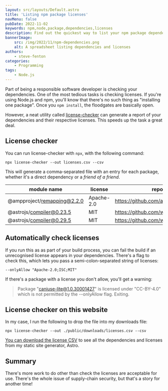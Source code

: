 ```yaml
---
layout: src/layouts/Default.astro
title: 'Listing npm package licenses'
navMenu: false
pubDate: 2022-11-02
keywords: npm,node,package,dependencies,licenses
description: Find out the quickest way to list your npm package dependencies and licenses.
bannerImage:
    src: /img/2022/11/npm-dependencies.png
    alt: A spreadsheet listing dependencies and licenses
authors:
    - steve-fenton
categories:
    - Programming
tags:
    - Node.js
---
```


Part of being a responsible software developer is checking your dependencies. One of the most tedious tasks is checking licenses. If you're using Node.js and npm, you'll know that there's no such thing as "installing one package". Once you `npm install`, the floodgates are basically open.

However, a neat utility called [license-checker](https://github.com/davglass/license-checker/) can generate a report of your dependencies and their respective licenses. This speeds up the task a great deal.

## License checker

You can run license-checker with `npx`, with the following command:

```
npx license-checker --out licenses.csv --csv
```

This will generate a comma-separated file with an entry for each package, whether it's a direct dependency or a *friend of a friend*.

| module name                 | license    | repository                              |
|-----------------------------|------------|-----------------------------------------|
| @ampproject/remapping@2.2.0 | Apache-2.0 | https://github.com/ampproject/remapping |
| @astrojs/compiler@0.23.5    | MIT        | https://github.com/withastro/compiler   |
| @astrojs/compiler@0.29.5    | MIT        | https://github.com/withastro/compiler   |

## Automatically check licenses

If you run this as as part of your build process, you can fail the build if an unrecognised license appears in your dependencies. There's a flag to check this, which lets you pass a semi-colon-separated string of licenses:

```
--onlyAllow "Apache-2.0;ISC;MIT" 
```

If there's a package with a license you don't allow, you'll get a warning:

> Package "caniuse-lite@1.0.30001427" is licensed under "CC-BY-4.0" which is not permitted by the --onlyAllow flag. Exiting.

## License checker on this website

In my case, I run the following to drop the file into my downloads file:

```
npx license-checker --out ./public/downloads/licenses.csv --csv
```

[You can download the license CSV](/public/downloads/licenses.csv) to see all the dependencies and licenses from my static site generator, Astro.

## Summary

There's more work to do other than check the licenses are acceptable for use. There's the whole issue of supply-chain security, but that's a story for another time!